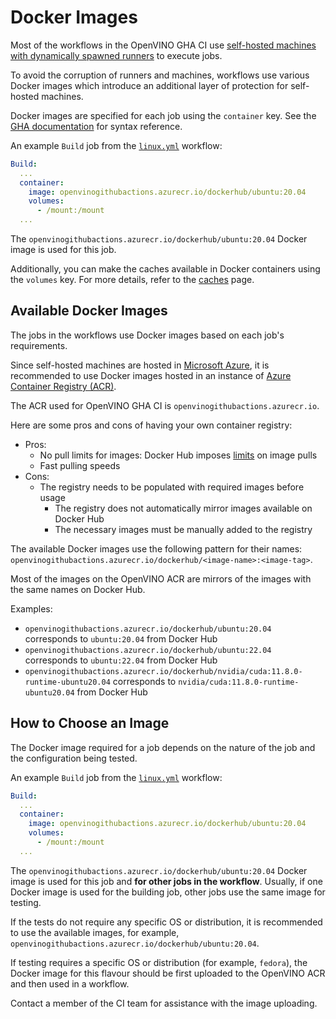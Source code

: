 # Docker Images

Most of the workflows in the OpenVINO GHA CI use [self-hosted machines with dynamically spawned runners](./runners.md)
to execute jobs.

To avoid the corruption of runners and machines, workflows use various Docker images
which introduce an additional layer of protection for self-hosted machines.

Docker images are specified for each job using the `container` key. See the
[GHA documentation](https://docs.github.com/en/actions/using-jobs/running-jobs-in-a-container)
for syntax reference.

An example `Build` job from the [`linux.yml`](./../../../../.github/workflows/linux.yml) workflow:
```yaml
Build:
  ...
  container:
    image: openvinogithubactions.azurecr.io/dockerhub/ubuntu:20.04
    volumes:
      - /mount:/mount
  ...
```

The `openvinogithubactions.azurecr.io/dockerhub/ubuntu:20.04` Docker image is used for this job.

Additionally, you can make the caches available in Docker containers using the `volumes` key.
For more details, refer to the [caches](./caches.md) page.

## Available Docker Images

The jobs in the workflows use Docker images based on each job's requirements.

Since self-hosted machines are hosted in [Microsoft Azure](https://azure.microsoft.com/en-us),
it is recommended to use Docker images hosted in an instance of [Azure Container Registry (ACR)](https://azure.microsoft.com/en-us/products/container-registry).

The ACR used for OpenVINO GHA CI is `openvinogithubactions.azurecr.io`.

Here are some pros and cons of having your own container registry:
* Pros:
  * No pull limits for images: Docker Hub imposes [limits](https://docs.docker.com/docker-hub/download-rate-limit/) on image pulls
  * Fast pulling speeds
* Cons:
  * The registry needs to be populated with required images before usage
    * The registry does not automatically mirror images available on Docker Hub
    * The necessary images must be manually added to the registry

The available Docker images use the following pattern for their names: `openvinogithubactions.azurecr.io/dockerhub/<image-name>:<image-tag>`.

Most of the images on the OpenVINO ACR are mirrors of the images with the same names on Docker Hub.

Examples:
* `openvinogithubactions.azurecr.io/dockerhub/ubuntu:20.04` corresponds to `ubuntu:20.04` from Docker Hub
* `openvinogithubactions.azurecr.io/dockerhub/ubuntu:22.04` corresponds to `ubuntu:22.04` from Docker Hub
* `openvinogithubactions.azurecr.io/dockerhub/nvidia/cuda:11.8.0-runtime-ubuntu20.04` corresponds to `nvidia/cuda:11.8.0-runtime-ubuntu20.04` from Docker Hub

## How to Choose an Image

The Docker image required for a job depends on the nature of the job and the configuration being tested.

An example `Build` job from the [`linux.yml`](./../../../../.github/workflows/linux.yml) workflow:
```yaml
Build:
  ...
  container:
    image: openvinogithubactions.azurecr.io/dockerhub/ubuntu:20.04
    volumes:
      - /mount:/mount
  ...
```

The `openvinogithubactions.azurecr.io/dockerhub/ubuntu:20.04` Docker image is used for this job
and **for other jobs in the workflow**.
Usually, if one Docker image is used for the building job, other jobs use the same image for testing.

If the tests do not require any specific OS or distribution, it is recommended to use
the available images, for example, `openvinogithubactions.azurecr.io/dockerhub/ubuntu:20.04`.

If testing requires a specific OS or distribution (for example, `fedora`),
the Docker image for this flavour should be first uploaded to the OpenVINO ACR and
then used in a workflow.

Contact a member of the CI team for assistance with the image uploading.
